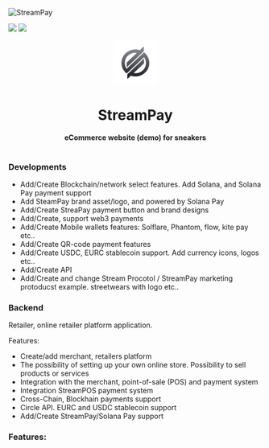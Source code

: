 ![StreamPay](https://i.imgur.com/Afpp3Sd.png)

![](https://img.shields.io/badge/Build%20On-Stream%20Protocol-blue) ![](https://img.shields.io/badge/Available%20for-Devnet%20%26%20Testnet-blue)

<div align="center">
    <img src="img/streampay-icon-logo.png" width=90>
    <h1>StreamPay</h1>
    <strong>eCommerce website (demo) for sneakers</strong>
</div>
<br>

### Developments

- Add/Create Blockchain/network select features. Add Solana, and Solana Pay payment support
- Add SteamPay brand asset/logo, and powered by Solana Pay
- Add/Create StreaPay payment button and brand designs
- Add/Create, support web3 payments
- Add/Create Mobile wallets features: Solflare, Phantom, flow, kite pay etc.. 
- Add/Create QR-code payment features
- Add/Create USDC, EURC stablecoin support. Add currency icons, logos etc..
- Add/Create API
- Add/Create and change Stream Procotol / StreamPay marketing protoducst example. streetwears with logo etc..


### Backend

Retailer, online retailer platform application.

Features:

- Create/add merchant, retailers platform
- The possibility of setting up your own online store. Possibility to sell products or services
- Integration with the merchant, point-of-sale (POS) and payment system
- Integration StreamPOS payment system
- Cross-Chain, Blockhain payments support
- Circle API. EURC and USDC stablecoin support
- Add/Create StreamPay/Solana Pay support

### Features:

